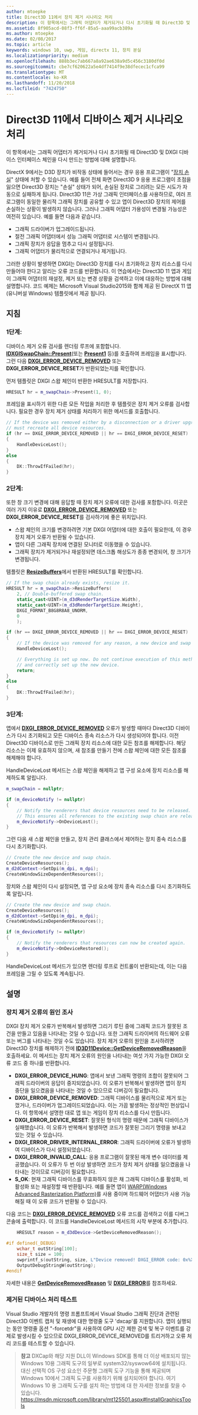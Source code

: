 ```yaml
---
author: mtoepke
title: Direct3D 11에서 장치 제거 시나리오 처리
description: 이 항목에서는 그래픽 어댑터가 제거되거나 다시 초기화될 때 Direct3D 및 DXGI 디바이스 인터페이스 체인을 다시 만드는 방법에 대해 설명합니다.
ms.assetid: 8f905acd-08f3-ff6f-85a5-aaa99acb389a
ms.author: mtoepke
ms.date: 02/08/2017
ms.topic: article
keywords: windows 10, uwp, 게임, directx 11, 장치 분실
ms.localizationpriority: medium
ms.openlocfilehash: 888b3ec7ab667a8a92ae638a9d5c456c3180df0d
ms.sourcegitcommit: cbe7cf620622a5e4df7414f9e38dfecec1cfca99
ms.translationtype: MT
ms.contentlocale: ko-KR
ms.lasthandoff: 11/20/2018
ms.locfileid: "7424750"
---
```

# <a name="span-iddevgaminghandlingdevice-lostscenariosspanhandle-device-removed-scenarios-in-direct3d-11"></a><span id="dev_gaming.handling_device-lost_scenarios"></span>Direct3D 11에서 디바이스 제거 시나리오 처리



이 항목에서는 그래픽 어댑터가 제거되거나 다시 초기화될 때 Direct3D 및 DXGI 디바이스 인터페이스 체인을 다시 만드는 방법에 대해 설명합니다.

DirectX 9에서는 D3D 장치가 비작동 상태에 들어서는 경우 응용 프로그램이 "[장치 손실](https://msdn.microsoft.com/library/windows/desktop/bb174714)" 상태에 처할 수 있습니다. 예를 들어 전체 화면 Direct3D 9 응용 프로그램이 초점을 잃으면 Direct3D 장치는 "손실" 상태가 되어, 손실된 장치로 그리려는 모든 시도가 자동으로 실패하게 됩니다. Direct3D 11은 가상 그래픽 인터페이스를 사용하므로, 여러 프로그램이 동일한 물리적 그래픽 장치를 공유할 수 있고 앱이 Direct3D 장치의 제어를 손실하는 상황이 발생하지 않습니다. 그러나 그래픽 어댑터 가용성이 변경될 가능성은 여전히 있습니다. 예를 들면 다음과 같습니다.

-   그래픽 드라이버가 업그레이드됩니다.
-   절전 그래픽 어댑터에서 성능 그래픽 어댑터로 시스템이 변경됩니다.
-   그래픽 장치가 응답을 멈추고 다시 설정됩니다.
-   그래픽 어댑터가 물리적으로 연결되거나 제거됩니다.

그러한 상황이 발생하면 DXGI는 Direct3D 장치를 다시 초기화하고 장치 리소스를 다시 만들어야 한다고 알리는 오류 코드를 반환합니다. 이 연습에서는 Direct3D 11 앱과 게임이 그래픽 어댑터의 재설정, 제거 또는 변경 상황을 검색하고 이에 대응하는 방법에 대해 설명합니다. 코드 예제는 Microsoft Visual Studio2015와 함께 제공 된 DirectX 11 앱 (유니버설 Windows) 템플릿에서 제공 됩니다.

## <a name="instructions"></a>지침

### <a name="spanspanstep-1"></a><span></span>1단계:

디바이스 제거 오류 검사를 렌더링 루프에 포함합니다. [**IDXGISwapChain::Present**](https://msdn.microsoft.com/library/windows/desktop/bb174576)(또는 [**Present1**](https://msdn.microsoft.com/library/windows/desktop/hh446797) 등)를 호출하여 프레임을 표시합니다. 그런 다음 [**DXGI\_ERROR\_DEVICE\_REMOVED**](https://msdn.microsoft.com/library/windows/desktop/bb509553) 또는 **DXGI\_ERROR\_DEVICE\_RESET**가 반환되었는지를 확인합니다.

먼저 템플릿은 DXGI 스왑 체인이 반환한 HRESULT를 저장합니다.

```cpp
HRESULT hr = m_swapChain->Present(1, 0);
```

프레임을 표시하기 위한 다른 모든 작업을 처리한 후 템플릿은 장치 제거 오류를 검사합니다. 필요한 경우 장치 제거 상태를 처리하기 위한 메서드를 호출합니다.

```cpp
// If the device was removed either by a disconnection or a driver upgrade, we
// must recreate all device resources.
if (hr == DXGI_ERROR_DEVICE_REMOVED || hr == DXGI_ERROR_DEVICE_RESET)
{
    HandleDeviceLost();
}
else
{
    DX::ThrowIfFailed(hr);
}
```

### <a name="step-2"></a>2단계:

또한 창 크기 변경에 대해 응답할 때 장치 제거 오류에 대한 검사를 포함합니다. 이곳은 여러 가지 이유로 [**DXGI\_ERROR\_DEVICE\_REMOVED**](https://msdn.microsoft.com/library/windows/desktop/bb509553) 또는 **DXGI\_ERROR\_DEVICE\_RESET**를 검사하기에 좋은 위치입니다.

-   스왑 체인의 크기를 변경하려면 기본 DXGI 어댑터에 대한 호출이 필요한데, 이 경우 장치 제거 오류가 반환될 수 있습니다.
-   앱이 다른 그래픽 장치에 연결된 모니터로 이동했을 수 있습니다.
-   그래픽 장치가 제거되거나 재설정되면 데스크톱 해상도가 종종 변경되어, 창 크기가 변경됩니다.

템플릿은 [**ResizeBuffers**](https://msdn.microsoft.com/library/windows/desktop/bb174577)에서 반환된 HRESULT를 확인합니다.

```cpp
// If the swap chain already exists, resize it.
HRESULT hr = m_swapChain->ResizeBuffers(
    2, // Double-buffered swap chain.
    static_cast<UINT>(m_d3dRenderTargetSize.Width),
    static_cast<UINT>(m_d3dRenderTargetSize.Height),
    DXGI_FORMAT_B8G8R8A8_UNORM,
    0
    );

if (hr == DXGI_ERROR_DEVICE_REMOVED || hr == DXGI_ERROR_DEVICE_RESET)
{
    // If the device was removed for any reason, a new device and swap chain will need to be created.
    HandleDeviceLost();

    // Everything is set up now. Do not continue execution of this method. HandleDeviceLost will reenter this method 
    // and correctly set up the new device.
    return;
}
else
{
    DX::ThrowIfFailed(hr);
}
```

### <a name="step-3"></a>3단계:

앱에서 [**DXGI\_ERROR\_DEVICE\_REMOVED**](https://msdn.microsoft.com/library/windows/desktop/bb509553) 오류가 발생할 때마다 Direct3D 디바이스가 다시 초기화되고 모든 디바이스 종속 리소스가 다시 생성되어야 합니다. 이전 Direct3D 디바이스로 만든 그래픽 장치 리소스에 대한 모든 참조를 해제합니다. 해당 리소스는 이제 유효하지 않으며, 새 참조를 만들기 전에 스왑 체인에 대한 모든 참조를 해제해야 합니다.

HandleDeviceLost 메서드는 스왑 체인을 해제하고 앱 구성 요소에 장치 리소스를 해제하도록 알립니다.

```cpp
m_swapChain = nullptr;

if (m_deviceNotify != nullptr)
{
    // Notify the renderers that device resources need to be released.
    // This ensures all references to the existing swap chain are released so that a new one can be created.
    m_deviceNotify->OnDeviceLost();
}
```

그런 다음 새 스왑 체인을 만들고, 장치 관리 클래스에서 제어하는 장치 종속 리소스를 다시 초기화합니다.

```cpp
// Create the new device and swap chain.
CreateDeviceResources();
m_d2dContext->SetDpi(m_dpi, m_dpi);
CreateWindowSizeDependentResources();
```

장치와 스왑 체인이 다시 설정되면, 앱 구성 요소에 장치 종속 리소스를 다시 초기화하도록 알립니다.

```cpp
// Create the new device and swap chain.
CreateDeviceResources();
m_d2dContext->SetDpi(m_dpi, m_dpi);
CreateWindowSizeDependentResources();

if (m_deviceNotify != nullptr)
{
    // Notify the renderers that resources can now be created again.
    m_deviceNotify->OnDeviceRestored();
}
```

HandleDeviceLost 메서드가 있으면 렌더링 루프로 컨트롤이 반환되는데, 이는 다음 프레임을 그릴 수 있도록 계속됩니다.

## <a name="remarks"></a>설명


### <a name="investigating-the-cause-of-device-removed-errors"></a>장치 제거 오류의 원인 조사

DXGI 장치 제거 오류가 반복해서 발생하면 그리기 루틴 중에 그래픽 코드가 잘못된 조건을 만들고 있음을 나타내는 것일 수 있습니다. 또한 그래픽 드라이버의 하드웨어 오류 또는 버그를 나타내는 것일 수도 있습니다. 장치 제거 오류의 원인을 조사하려면 Direct3D 장치를 해제하기 전에 [**ID3D11Device::GetDeviceRemovedReason**](https://msdn.microsoft.com/library/windows/desktop/ff476526)을 호출하세요. 이 메서드는 장치 제거 오류의 원인을 나타내는 여섯 가지 가능한 DXGI 오류 코드 중 하나를 반환합니다.

-   **DXGI\_ERROR\_DEVICE\_HUNG**: 앱에서 보낸 그래픽 명령의 조합이 잘못되어 그래픽 드라이버의 응답이 중지되었습니다. 이 오류가 반복해서 발생하면 앱이 장치 중단을 일으켰음을 나타내는 것일 수 있으므로 디버깅이 필요합니다.
-   **DXGI\_ERROR\_DEVICE\_REMOVED**: 그래픽 디바이스를 물리적으로 제거 또는 껐거나, 드라이버가 업그레이드되었습니다. 이는 가끔 발생하는 정상적인 현상입니다. 이 항목에서 설명한 대로 앱 또는 게임이 장치 리소스를 다시 만듭니다.
-   **DXGI\_ERROR\_DEVICE\_RESET**: 잘못된 형식의 명령 때문에 그래픽 디바이스가 실패했습니다. 이 오류가 반복해서 발생하면 코드가 잘못된 그리기 명령을 보내고 있는 것일 수 있습니다.
-   **DXGI\_ERROR\_DRIVER\_INTERNAL\_ERROR**: 그래픽 드라이버에 오류가 발생하여 디바이스가 다시 설정되었습니다.
-   **DXGI\_ERROR\_INVALID\_CALL**: 응용 프로그램이 잘못된 매개 변수 데이터를 제공했습니다. 이 오류가 두 번 이상 발생하면 코드가 장치 제거 상태를 일으켰음을 나타내는 것이므로 디버깅이 필요합니다.
-   **S\_OK**: 현재 그래픽 디바이스를 무효화하지 않은 채 그래픽 디바이스를 활성화, 비활성화 또는 재설정할 때 반환됩니다. 예를 들면 앱이 [WARP(Windows Advanced Rasterization Platform)](https://msdn.microsoft.com/library/windows/desktop/gg615082)를 사용 중이며 하드웨어 어댑터가 사용 가능해질 때 이 오류 코드가 반환될 수 있습니다.

다음 코드는 [**DXGI\_ERROR\_DEVICE\_REMOVED**](https://msdn.microsoft.com/library/windows/desktop/bb509553) 오류 코드를 검색하고 이를 디버그 콘솔에 출력합니다. 이 코드를 HandleDeviceLost 메서드의 시작 부분에 추가합니다.

```cpp
    HRESULT reason = m_d3dDevice->GetDeviceRemovedReason();

#if defined(_DEBUG)
    wchar_t outString[100];
    size_t size = 100;
    swprintf_s(outString, size, L"Device removed! DXGI_ERROR code: 0x%X\n", reason);
    OutputDebugStringW(outString);
#endif
```

자세한 내용은 [**GetDeviceRemovedReason**](https://msdn.microsoft.com/library/windows/desktop/ff476526) 및 [**DXGI\_ERROR**](https://msdn.microsoft.com/library/windows/desktop/bb509553)를 참조하세요.

### <a name="testing-device-removed-handling"></a>제거된 디바이스 처리 테스트

Visual Studio 개발자의 명령 프롬프트에서 Visual Studio 그래픽 진단과 관련된 Direct3D 이벤트 캡처 및 재생에 대한 명령줄 도구 'dxcap'를 지원합니다. 앱이 실행되는 동안 명령줄 옵션 "-forcetdr"을 사용하여 GPU 시간 제한 검색 및 복구 이벤트를 강제로 발생시킬 수 있으므로 DXGI\_ERROR\_DEVICE\_REMOVED를 트리거하고 오류 처리 코드를 테스트할 수 있습니다.

> **참고** DXCap와 해당 지원 DLL이 Windows SDK를 통해 더 이상 배포되지 않는 Windows 10용 그래픽 도구의 일부로 system32/syswow64에 설치됩니다. 대신 선택적 OS 구성 요소인 주문형 그래픽 도구 기능을 통해 제공되며 Windows 10에서 그래픽 도구를 사용하기 위해 설치되어야 합니다. 여기 Windows 10 용 그래픽 도구를 설치 하는 방법에 대 한 자세한 정보를 찾을 수 있습니다. <https://msdn.microsoft.com/library/mt125501.aspx#InstallGraphicsTools>
